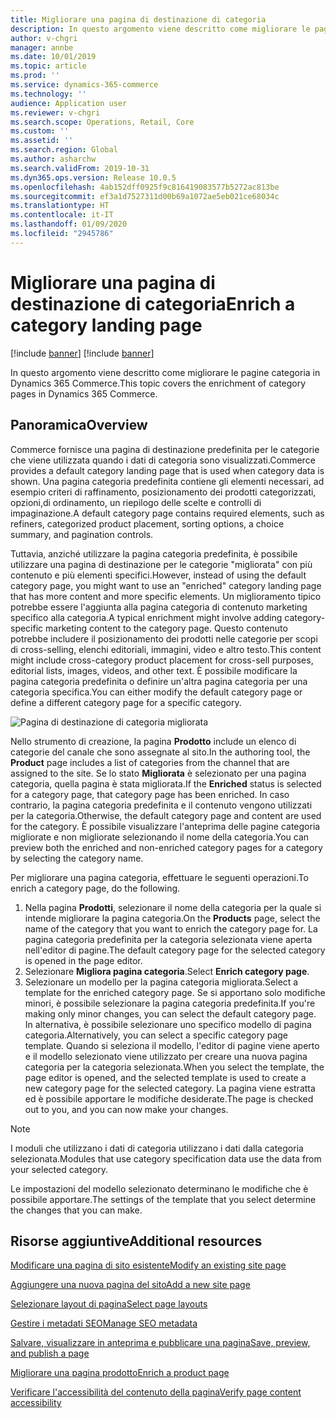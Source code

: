 ```yaml
---
title: Migliorare una pagina di destinazione di categoria
description: In questo argomento viene descritto come migliorare le pagine categoria in Dynamics 365 Commerce.
author: v-chgri
manager: annbe
ms.date: 10/01/2019
ms.topic: article
ms.prod: ''
ms.service: dynamics-365-commerce
ms.technology: ''
audience: Application user
ms.reviewer: v-chgri
ms.search.scope: Operations, Retail, Core
ms.custom: ''
ms.assetid: ''
ms.search.region: Global
ms.author: asharchw
ms.search.validFrom: 2019-10-31
ms.dyn365.ops.version: Release 10.0.5
ms.openlocfilehash: 4ab152dff0925f9c816419083577b5272ac813be
ms.sourcegitcommit: ef3a1d7527311d00b69a1072ae5eb021ce68034c
ms.translationtype: HT
ms.contentlocale: it-IT
ms.lasthandoff: 01/09/2020
ms.locfileid: "2945786"
---
```

# <a name="enrich-a-category-landing-page"></a><span data-ttu-id="5a227-103">Migliorare una pagina di destinazione di categoria</span><span class="sxs-lookup"><span data-stu-id="5a227-103">Enrich a category landing page</span></span>

[!include [banner](includes/preview-banner.md)]
[!include [banner](includes/banner.md)]

<span data-ttu-id="5a227-104">In questo argomento viene descritto come migliorare le pagine categoria in Dynamics 365 Commerce.</span><span class="sxs-lookup"><span data-stu-id="5a227-104">This topic covers the enrichment of category pages in Dynamics 365 Commerce.</span></span>

## <a name="overview"></a><span data-ttu-id="5a227-105">Panoramica</span><span class="sxs-lookup"><span data-stu-id="5a227-105">Overview</span></span>

<span data-ttu-id="5a227-106">Commerce fornisce una pagina di destinazione predefinita per le categorie che viene utilizzata quando i dati di categoria sono visualizzati.</span><span class="sxs-lookup"><span data-stu-id="5a227-106">Commerce provides a default category landing page that is used when category data is shown.</span></span> <span data-ttu-id="5a227-107">Una pagina categoria predefinita contiene gli elementi necessari, ad esempio criteri di raffinamento, posizionamento dei prodotti categorizzati, opzioni,di ordinamento, un riepilogo delle scelte e controlli di impaginazione.</span><span class="sxs-lookup"><span data-stu-id="5a227-107">A default category page contains required elements, such as refiners, categorized product placement, sorting options, a choice summary, and pagination controls.</span></span> 

<span data-ttu-id="5a227-108">Tuttavia, anziché utilizzare la pagina categoria predefinita, è possibile utilizzare una pagina di destinazione per le categorie "migliorata" con più contenuto e più elementi specifici.</span><span class="sxs-lookup"><span data-stu-id="5a227-108">However, instead of using the default category page, you might want to use an "enriched" category landing page that has more content and more specific elements.</span></span> <span data-ttu-id="5a227-109">Un miglioramento tipico potrebbe essere l'aggiunta alla pagina categoria di contenuto marketing specifico alla categoria.</span><span class="sxs-lookup"><span data-stu-id="5a227-109">A typical enrichment might involve adding category-specific marketing content to the category page.</span></span> <span data-ttu-id="5a227-110">Questo contenuto potrebbe includere il posizionamento dei prodotti nelle categorie per scopi di cross-selling, elenchi editoriali, immagini, video e altro testo.</span><span class="sxs-lookup"><span data-stu-id="5a227-110">This content might include cross-category product placement for cross-sell purposes, editorial lists, images, videos, and other text.</span></span> <span data-ttu-id="5a227-111">È possibile modificare la pagina categoria predefinita o definire un'altra pagina categoria per una categoria specifica.</span><span class="sxs-lookup"><span data-stu-id="5a227-111">You can either modify the default category page or define a different category page for a specific category.</span></span>

![Pagina di destinazione di categoria migliorata](./media/CategoryLandingPages.png)

<span data-ttu-id="5a227-113">Nello strumento di creazione, la pagina **Prodotto** include un elenco di categorie del canale che sono assegnate al sito.</span><span class="sxs-lookup"><span data-stu-id="5a227-113">In the authoring tool, the **Product** page includes a list of categories from the channel that are assigned to the site.</span></span> <span data-ttu-id="5a227-114">Se lo stato **Migliorata** è selezionato per una pagina categoria, quella pagina è stata migliorata.</span><span class="sxs-lookup"><span data-stu-id="5a227-114">If the **Enriched** status is selected for a category page, that category page has been enriched.</span></span> <span data-ttu-id="5a227-115">In caso contrario, la pagina categoria predefinita e il contenuto vengono utilizzati per la categoria.</span><span class="sxs-lookup"><span data-stu-id="5a227-115">Otherwise, the default category page and content are used for the category.</span></span> <span data-ttu-id="5a227-116">È possibile visualizzare l'anteprima delle pagine categoria migliorate e non migliorate selezionando il nome della categoria.</span><span class="sxs-lookup"><span data-stu-id="5a227-116">You can preview both the enriched and non-enriched category pages for a category by selecting the category name.</span></span>

<span data-ttu-id="5a227-117">Per migliorare una pagina categoria, effettuare le seguenti operazioni.</span><span class="sxs-lookup"><span data-stu-id="5a227-117">To enrich a category page, do the following.</span></span>

1. <span data-ttu-id="5a227-118">Nella pagina **Prodotti**, selezionare il nome della categoria per la quale si intende migliorare la pagina categoria.</span><span class="sxs-lookup"><span data-stu-id="5a227-118">On the **Products** page, select the name of the category that you want to enrich the category page for.</span></span> <span data-ttu-id="5a227-119">La pagina categoria predefinita per la categoria selezionata viene aperta nell'editor di pagine.</span><span class="sxs-lookup"><span data-stu-id="5a227-119">The default category page for the selected category is opened in the page editor.</span></span>
2. <span data-ttu-id="5a227-120">Selezionare **Migliora pagina categoria**.</span><span class="sxs-lookup"><span data-stu-id="5a227-120">Select **Enrich category page**.</span></span>
3. <span data-ttu-id="5a227-121">Selezionare un modello per la pagina categoria migliorata.</span><span class="sxs-lookup"><span data-stu-id="5a227-121">Select a template for the enriched category page.</span></span> <span data-ttu-id="5a227-122">Se si apportano solo modifiche minori, è possibile selezionare la pagina categoria predefinita.</span><span class="sxs-lookup"><span data-stu-id="5a227-122">If you're making only minor changes, you can select the default category page.</span></span> <span data-ttu-id="5a227-123">In alternativa, è possibile selezionare uno specifico modello di pagina categoria.</span><span class="sxs-lookup"><span data-stu-id="5a227-123">Alternatively, you can select a specific category page template.</span></span> <span data-ttu-id="5a227-124">Quando si seleziona il modello, l'editor di pagine viene aperto e il modello selezionato viene utilizzato per creare una nuova pagina categoria per la categoria selezionata.</span><span class="sxs-lookup"><span data-stu-id="5a227-124">When you select the template, the page editor is opened, and the selected template is used to create a new category page for the selected category.</span></span> <span data-ttu-id="5a227-125">La pagina viene estratta ed è possibile apportare le modifiche desiderate.</span><span class="sxs-lookup"><span data-stu-id="5a227-125">The page is checked out to you, and you can now make your changes.</span></span>

> [!NOTE]
> <span data-ttu-id="5a227-126">I moduli che utilizzano i dati di categoria utilizzano i dati dalla categoria selezionata.</span><span class="sxs-lookup"><span data-stu-id="5a227-126">Modules that use category specification data use the data from your selected category.</span></span>
>
> <span data-ttu-id="5a227-127">Le impostazioni del modello selezionato determinano le modifiche che è possibile apportare.</span><span class="sxs-lookup"><span data-stu-id="5a227-127">The settings of the template that you select determine the changes that you can make.</span></span>

## <a name="additional-resources"></a><span data-ttu-id="5a227-128">Risorse aggiuntive</span><span class="sxs-lookup"><span data-stu-id="5a227-128">Additional resources</span></span>

[<span data-ttu-id="5a227-129">Modificare una pagina di sito esistente</span><span class="sxs-lookup"><span data-stu-id="5a227-129">Modify an existing site page</span></span>](modify-existing-page.md)

[<span data-ttu-id="5a227-130">Aggiungere una nuova pagina del sito</span><span class="sxs-lookup"><span data-stu-id="5a227-130">Add a new site page</span></span>](add-new-page.md)

[<span data-ttu-id="5a227-131">Selezionare layout di pagina</span><span class="sxs-lookup"><span data-stu-id="5a227-131">Select page layouts</span></span>](select-page-layouts.md)

[<span data-ttu-id="5a227-132">Gestire i metadati SEO</span><span class="sxs-lookup"><span data-stu-id="5a227-132">Manage SEO metadata</span></span>](manage-seo-metadata.md)

[<span data-ttu-id="5a227-133">Salvare, visualizzare in anteprima e pubblicare una pagina</span><span class="sxs-lookup"><span data-stu-id="5a227-133">Save, preview, and publish a page</span></span>](save-preview-publish-page.md)

[<span data-ttu-id="5a227-134">Migliorare una pagina prodotto</span><span class="sxs-lookup"><span data-stu-id="5a227-134">Enrich a product page</span></span>](enrich-product-page.md)

[<span data-ttu-id="5a227-135">Verificare l'accessibilità del contenuto della pagina</span><span class="sxs-lookup"><span data-stu-id="5a227-135">Verify page content accessibility</span></span>](verify-accessibility.md)
